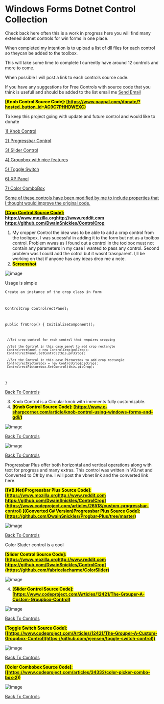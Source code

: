 # Windows Forms Dotnet Control Collection
Check back here often this is a work in progress here you will find many extened dotnet controls for win forms in one place.

When completed my intention is to upload a list of dll files for each control so theycan be added to the toolbox.

This will take some time to complete I currently have around 12 controls and more to come.

When possible I will post a link to each controls source code.

If you have any suggestions for Free Controls with source code that you think is usefull and should be added to the list email me <a href="mailto:dwainsnickles@hotmail.com">Send Email</a>

<mark><b> [Knob Control Source Code]: [https://www.paypal.com/donate/?hosted_button_id=AG9C7PHHDWEXC) </b></mark>

To keep this project going with update and future control and would like to donate 

<a id="Top"></a>

<a rel="noopener" target="_blank" href="#KnobControl"> 1) Knob Control

<a rel="noopener" target="_blank" href="#ProgressbarPlusControl"> 2) Progressbar Control

<a rel="noopener" target="_blank" href="#ColorSlderControl"> 3) Slider Control

<a rel="noopener" target="_blank" href="#theGrouper"> 4) Groupbox with nice features

<a rel="noopener" target="_blank" href="#ToggleSwitch"> 5) Toggle Switch

<a rel="noopener" target="_blank" href="#XPPanel"> 6) XP Panel

<a rel="noopener" target="_blank" href="#ColorComboBox"> 7) Color ComboBox

Some of these controls have been modified by me to include properties that I thought would improve the original code.

<mark><b> [Crop Control Source Code]: https://www.mozilla.orghttp://www.reddit.com https://github.com/DwainSnickles/ControlCrop </b></mark>
1) My cropper Control the idea was to be able to add a crop control from the toolbpox. I was sucessful in adding it to the form but not as a toolbox control. Problem wwas as I found out a control in the toolbox must not contain any parameters in my case I wanted to pass any control. Second problem was I could add the cotrol but it wasnt trasnparent. I,ll be working on that if anyone has any ideas drop me a note.
2) <mark><b>Screenshot</mark></b>
   
![image](https://github.com/DwainSnickles/Windows_Forms_Dotnet_Controls/assets/26853477/033bead5-bd0c-4ff4-8140-e39563f6e9b4)

Usage is simple 

<code>Create an instance of the crop class in form

 ControlCrop ControlrectPanel;

 public frmCrop()
 {
     InitializeComponent();

     //Set crop control for each control that requires cropping

     //Set the Control in this case panel to add crop rectangle
     ControlrectPanel = new ControlCrop(pnlCrop);
     ControlrectPanel.SetControl(this.pnlCrop);

     //Set the Control in this case Picturebox to add crop rectangle
     ControlrectPicturebox = new ControlCrop(picCrop);
     ControlrectPicturebox.SetControl(this.picCrop);

 }</code>

<a rel="noopener" target="_blank" href="#Top">Back To Controls</a>
<a id="KnobControl"></a>

3) Knob Control is a Circular knob with inrements fully customizable.
4) <mark><b> [Knob Control Source Code]: [https://www.c-sharpcorner.com/article/knob-control-using-windows-forms-and-gdi/) </b></mark>

![image](https://github.com/DwainSnickles/Windows_Forms_Dotnet_Controls/assets/26853477/5a12fe76-5db4-4fe5-9c2f-0fc3a6ef5535)

<a rel="noopener" target="_blank" href="#Top">Back To Controls</a>

<a id="XPPanel"></a>

![image](https://github.com/DwainSnickles/Windows_Forms_Dotnet_Controls/assets/26853477/89970a00-e286-49b6-8055-8f5684df890d)

<a rel="noopener" target="_blank" href="#Top">Back To Controls</a>


<a id="ProgressbarPlusControl"></a>

Progressbar Plus offer both horizontal and vertical operations along with text for progress and many extras. This control was written in VB.net and Converted to C# by me. I will post the vbnet link and the converted link here.

<mark><b> [(VB.Net)Progressbar Plus Source Code]: [https://www.mozilla.orghttp://www.reddit.com https://github.com/DwainSnickles/ControlCrop](https://www.codeproject.com/articles/26518/custom-progressbar-control) </b></mark>
<mark><b> [(Converted C# Version)Progressbar Plus Source Code]: [https://github.com/DwainSnickles/Progbar-Plus/tree/master) </b></mark>

![image](https://github.com/DwainSnickles/Windows_Forms_Dotnet_Controls/assets/26853477/6e9f4aa0-b5b7-4acc-8b50-566d56a6a437)

<a rel="noopener" target="_blank" href="#Top">Back To Controls</a>

<a id="ColorSlderControl"></a>

Color Sluder control is a cool

<mark><b> [Slider Control Source Code]: [https://www.mozilla.orghttp://www.reddit.com https://github.com/DwainSnickles/ControlCrop](https://github.com/fabricelacharme/ColorSlider) </b></mark>

![image](https://github.com/DwainSnickles/Windows_Forms_Dotnet_Controls/assets/26853477/8d8b0084-c8d0-4846-aedc-a4ff25885485)

<a id="theGrouper"></a>

4) <mark><b> [Slider Control Source Code]: [https://www.codeproject.com/Articles/12421/The-Grouper-A-Custom-Groupbox-Control) </b></mark>

![image](https://github.com/DwainSnickles/Windows_Forms_Dotnet_Controls/assets/26853477/2b7e06a3-dd31-4f36-9c9c-62b54d362c8d)

<a rel="noopener" target="_blank" href="#Top">Back To Controls</a>

<a id="ToggleSwitch"></a>

<mark><b> [Toggle Switch Source Code]: [[https://www.codeproject.com/Articles/12421/The-Grouper-A-Custom-Groupbox-Control](https://github.com/ejensen/toggle-switch-control)) </b></mark>

![image](https://github.com/DwainSnickles/Windows_Forms_Dotnet_Controls/assets/26853477/c51a732e-ea05-485e-8388-14bc5e003b83)

<a rel="noopener" target="_blank" href="#Top">Back To Controls</a>

<a id="ColorComboBox"></a>

<mark><b> [Color Combobox Source Code]: [[https://www.codeproject.com/articles/34332/color-picker-combo-box-2)) </b></mark>

![image](https://github.com/DwainSnickles/Windows_Forms_Dotnet_Controls/assets/26853477/bfcb9df2-9296-4f7c-abd9-2f0e5664b0bc)

<a rel="noopener" target="_blank" href="#Top">Back To Controls</a>

